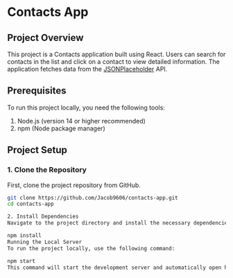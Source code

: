 # Contacts App

## Project Overview

This project is a Contacts application built using React. Users can search for contacts in the list and click on a contact to view detailed information. The application fetches data from the [JSONPlaceholder](https://jsonplaceholder.typicode.com/) API.

## Prerequisites

To run this project locally, you need the following tools:

1. Node.js (version 14 or higher recommended)
2. npm (Node package manager)

## Project Setup

### 1. Clone the Repository

First, clone the project repository from GitHub.

```sh
git clone https://github.com/Jacob9606/contacts-app.git
cd contacts-app

2. Install Dependencies
Navigate to the project directory and install the necessary dependencies.

npm install
Running the Local Server
To run the project locally, use the following command:

npm start
This command will start the development server and automatically open http://localhost:3000 in your browser. You can test the application using this URL.
